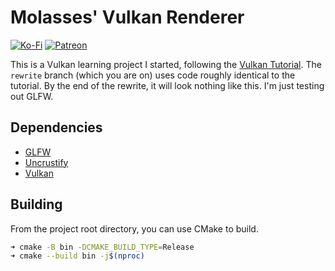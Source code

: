 # Molasses' Vulkan Renderer
[![Ko-Fi](https://img.shields.io/badge/donate-kofi-blue?style=for-the-badge&logo=ko-fi&color=E35B57&logoColor=FFFFFF&labelColor=232323)](https://ko-fi.com/molasses)
[![Patreon](https://img.shields.io/badge/donate-patreon-blue?style=for-the-badge&logo=patreon&color=E35B57&logoColor=FFFFFF&labelColor=232323)](https://www.patreon.com/molasseslover)

This is a Vulkan learning project I started, following the [Vulkan Tutorial](https://vulkan-tutorial.com/).
The `rewrite` branch (which you are on) uses code roughly identical to the tutorial. By the end of the
rewrite, it will look nothing like this. I'm just testing out GLFW.

## Dependencies
- [GLFW](https://pkgs.org/download/glfw)
- [Uncrustify](https://pkgs.org/search/?q=uncrustify)
- [Vulkan](https://pkgs.org/search/?q=vulkan)

## Building

From the project root directory, you can use CMake to build.

```sh
➜ cmake -B bin -DCMAKE_BUILD_TYPE=Release
➜ cmake --build bin -j$(nproc)
```